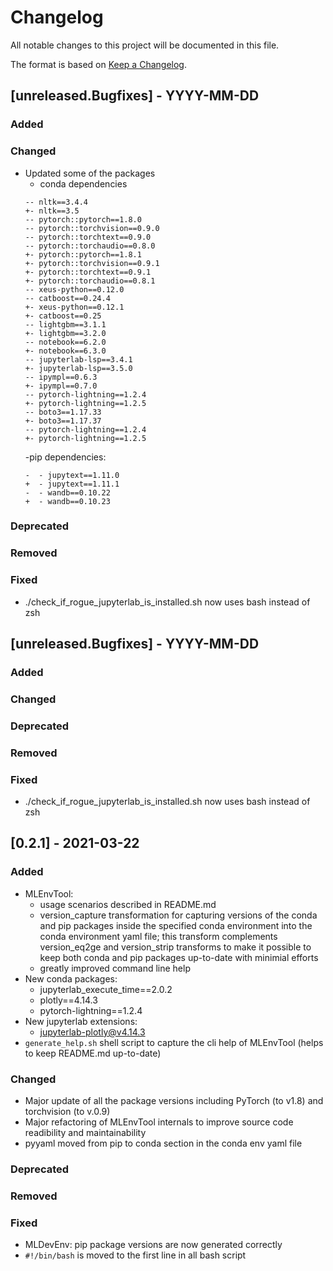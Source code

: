 # Changelog

All notable changes to this project will be documented in this file.

The format is based on [Keep a Changelog](http://keepachangelog.com/en/1.0.0/).


## [unreleased.Bugfixes] - YYYY-MM-DD
### Added
 
### Changed
 - Updated some of the packages
     - conda dependencies
     ```
	-- nltk==3.4.4
	+- nltk==3.5
	-- pytorch::pytorch==1.8.0
	-- pytorch::torchvision==0.9.0
	-- pytorch::torchtext==0.9.0
	-- pytorch::torchaudio==0.8.0
	+- pytorch::pytorch==1.8.1
	+- pytorch::torchvision==0.9.1
	+- pytorch::torchtext==0.9.1
	+- pytorch::torchaudio==0.8.1
	-- xeus-python==0.12.0
	-- catboost==0.24.4
	+- xeus-python==0.12.1
	+- catboost==0.25
	-- lightgbm==3.1.1
	+- lightgbm==3.2.0
	-- notebook==6.2.0
	+- notebook==6.3.0
	-- jupyterlab-lsp==3.4.1
	+- jupyterlab-lsp==3.5.0
	-- ipympl==0.6.3
	+- ipympl==0.7.0
	-- pytorch-lightning==1.2.4
	+- pytorch-lightning==1.2.5
	-- boto3==1.17.33
	+- boto3==1.17.37
	-- pytorch-lightning==1.2.4
	+- pytorch-lightning==1.2.5
	```
      -pip dependencies:
	```
	-  - jupytext==1.11.0
	+  - jupytext==1.11.1
	-  - wandb==0.10.22
	+  - wandb==0.10.23
	```

### Deprecated

### Removed

### Fixed
  - ./check_if_rogue_jupyterlab_is_installed.sh now uses bash instead of zsh

## [unreleased.Bugfixes] - YYYY-MM-DD
### Added
 
### Changed

### Deprecated

### Removed

### Fixed
  - ./check_if_rogue_jupyterlab_is_installed.sh now uses bash instead of zsh

## [0.2.1] - 2021-03-22

### Added
 - MLEnvTool:
   - usage scenarios described in README.md
   - version_capture transformation for capturing versions of the conda and pip packages inside   the specified conda environment into the conda environment yaml file; this transform complements version_eq2ge and version_strip transforms to make it possible to keep both conda and pip packages up-to-date with minimial efforts
   - greatly improved command line help
 - New conda packages: 
    - jupyterlab_execute_time==2.0.2
    - plotly==4.14.3
    - pytorch-lightning==1.2.4
 - New jupyterlab extensions:
    - jupyterlab-plotly@v4.14.3
 - `generate_help.sh` shell script to capture the cli help of MLEnvTool (helps to keep README.md up-to-date)
 
### Changed
 - Major update of all the package versions including PyTorch (to v1.8) and torchvision (to v.0.9)
 - Major refactoring of MLEnvTool internals to improve source code readibility and maintainability
 - pyyaml moved from pip to conda section in the conda env yaml file

### Deprecated

### Removed

### Fixed
 - MLDevEnv: pip package versions are now generated correctly
 - `#!/bin/bash` is moved to the first line in all bash script



